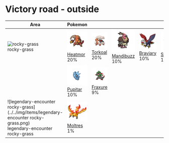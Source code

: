 # Victory road - outside

| Area                                                                                                                             | Pokemon                                                                     | &nbsp;                                                                      | &nbsp;                                                                          | &nbsp;                                                                        | &nbsp;                                                                        | &nbsp;                                                                      |
| -------------------------------------------------------------------------------------------------------------------------------- | --------------------------------------------------------------------------- | --------------------------------------------------------------------------- | ------------------------------------------------------------------------------- | ----------------------------------------------------------------------------- | ----------------------------------------------------------------------------- | --------------------------------------------------------------------------- |
| ![rocky-grass](../../img/items/rocky-grass.png)<br/>rocky-grass<br/>                                                             | ![heatmor](../../img/pokemon/631.png) <br/>[Heatmor](/pokemon/631) <br/>20% | ![torkoal](../../img/pokemon/324.png) <br/>[Torkoal](/pokemon/324) <br/>20% | ![mandibuzz](../../img/pokemon/630.png) <br/>[Mandibuzz](/pokemon/630) <br/>10% | ![braviary](../../img/pokemon/628.png) <br/>[Braviary](/pokemon/628) <br/>10% | ![skarmory](../../img/pokemon/227.png) <br/>[Skarmory](/pokemon/227) <br/>10% | ![gliscor](../../img/pokemon/472.png) <br/>[Gliscor](/pokemon/472) <br/>10% |
|                                                                                                                                  | ![pupitar](../../img/pokemon/247.png) <br/>[Pupitar](/pokemon/247) <br/>10% | ![fraxure](../../img/pokemon/611.png) <br/>[Fraxure](/pokemon/611) <br/>9%  |
| ![legendary-encounter rocky-grass](../../img/items/legendary-encounter rocky-grass.png)<br/>legendary-encounter rocky-grass<br/> | ![moltres](../../img/pokemon/146.png) <br/>[Moltres](/pokemon/146) <br/>1%  |